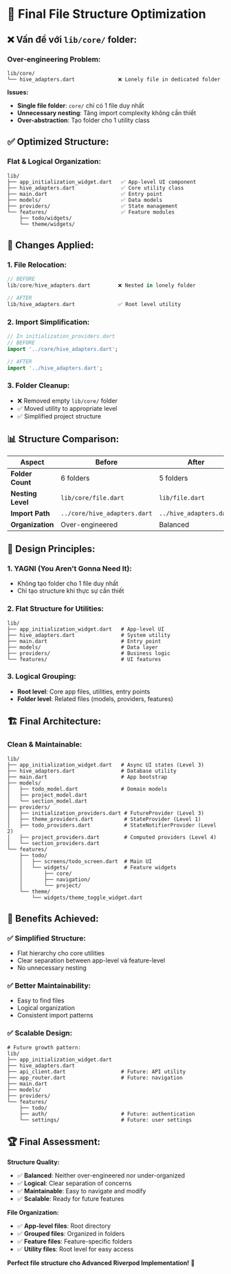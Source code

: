 # 📁 **Final File Structure Optimization**

## ❌ **Vấn đề với `lib/core/` folder:**

### **Over-engineering Problem:**
```
lib/core/
└── hive_adapters.dart              ❌ Lonely file in dedicated folder
```

**Issues:**
- **Single file folder**: `core/` chỉ có 1 file duy nhất
- **Unnecessary nesting**: Tăng import complexity không cần thiết
- **Over-abstraction**: Tạo folder cho 1 utility class

## ✅ **Optimized Structure:**

### **Flat & Logical Organization:**
```
lib/
├── app_initialization_widget.dart   ✅ App-level UI component
├── hive_adapters.dart               ✅ Core utility class
├── main.dart                        ✅ Entry point
├── models/                          ✅ Data models
├── providers/                       ✅ State management  
└── features/                        ✅ Feature modules
    ├── todo/widgets/
    └── theme/widgets/
```

## 🔄 **Changes Applied:**

### **1. File Relocation:**
```dart
// BEFORE
lib/core/hive_adapters.dart         ❌ Nested in lonely folder

// AFTER  
lib/hive_adapters.dart              ✅ Root level utility
```

### **2. Import Simplification:**
```dart
// In initialization_providers.dart
// BEFORE
import '../core/hive_adapters.dart';

// AFTER
import '../hive_adapters.dart';
```

### **3. Folder Cleanup:**
- ❌ Removed empty `lib/core/` folder
- ✅ Moved utility to appropriate level
- ✅ Simplified project structure

## 📊 **Structure Comparison:**

| Aspect | Before | After |
|--------|--------|-------|
| **Folder Count** | 6 folders | 5 folders |
| **Nesting Level** | `lib/core/file.dart` | `lib/file.dart` |
| **Import Path** | `../core/hive_adapters.dart` | `../hive_adapters.dart` |
| **Organization** | Over-engineered | Balanced |

## 🎯 **Design Principles:**

### **1. YAGNI (You Aren't Gonna Need It):**
- Không tạo folder cho 1 file duy nhất
- Chỉ tạo structure khi thực sự cần thiết

### **2. Flat Structure for Utilities:**
```
lib/
├── app_initialization_widget.dart   # App-level UI
├── hive_adapters.dart               # System utility
├── main.dart                        # Entry point
├── models/                          # Data layer
├── providers/                       # Business logic
└── features/                        # UI features
```

### **3. Logical Grouping:**
- **Root level**: Core app files, utilities, entry points
- **Folder level**: Related files (models, providers, features)

## 🏗️ **Final Architecture:**

### **Clean & Maintainable:**
```
lib/
├── app_initialization_widget.dart   # Async UI states (Level 3)
├── hive_adapters.dart               # Database utility
├── main.dart                        # App bootstrap
├── models/
│   ├── todo_model.dart              # Domain models
│   ├── project_model.dart
│   └── section_model.dart
├── providers/
│   ├── initialization_providers.dart # FutureProvider (Level 3)
│   ├── theme_providers.dart          # StateProvider (Level 1)
│   ├── todo_providers.dart           # StateNotifierProvider (Level 2)
│   ├── project_providers.dart        # Computed providers (Level 4)
│   └── section_providers.dart
└── features/
    ├── todo/
    │   ├── screens/todo_screen.dart  # Main UI
    │   └── widgets/                  # Feature widgets
    │       ├── core/
    │       ├── navigation/
    │       └── project/
    └── theme/
        └── widgets/theme_toggle_widget.dart
```

## 🎉 **Benefits Achieved:**

### **✅ Simplified Structure:**
- Flat hierarchy cho core utilities
- Clear separation between app-level và feature-level
- No unnecessary nesting

### **✅ Better Maintainability:**
- Easy to find files
- Logical organization
- Consistent import patterns

### **✅ Scalable Design:**
```
# Future growth pattern:
lib/
├── app_initialization_widget.dart
├── hive_adapters.dart
├── api_client.dart                  # Future: API utility
├── app_router.dart                  # Future: navigation
├── main.dart
├── models/
├── providers/
└── features/
    ├── todo/
    ├── auth/                        # Future: authentication
    └── settings/                    # Future: user settings
```

## 🏆 **Final Assessment:**

**Structure Quality:**
- ✅ **Balanced**: Neither over-engineered nor under-organized
- ✅ **Logical**: Clear separation of concerns
- ✅ **Maintainable**: Easy to navigate and modify
- ✅ **Scalable**: Ready for future features

**File Organization:**
- ✅ **App-level files**: Root directory
- ✅ **Grouped files**: Organized in folders
- ✅ **Feature files**: Feature-specific folders
- ✅ **Utility files**: Root level for easy access

**Perfect file structure cho Advanced Riverpod Implementation!** 🚀